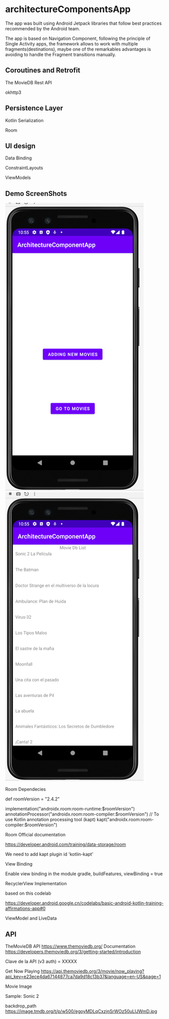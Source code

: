 # architectureComponentsApp

The app was built using Android Jetpack libraries that follow best practices recommended by the Android team.

The app is based on Navigation Component, following the principle of Single Activity apps, 
the framework allows to work with multiple fragments(destinations), 
maybe one of the remarkables advantages is avoiding to handle the Fragment transitions manually.

## Coroutines and Retrofit

The MovieDB Rest API

okhttp3

## Persistence Layer

Kotlin Serialization

Room

## UI design

Data Binding

ConstraintLayouts

ViewModels

## Demo ScreenShots

![This is an image](https://github.com/tanrobles19/architectureComponentsApp/blob/dev/screenshots_demo/home.png) 
![This is an image](https://github.com/tanrobles19/architectureComponentsApp/blob/dev/screenshots_demo/movie_list.png)

Room Dependecies

def roomVersion = "2.4.2"

implementation("androidx.room:room-runtime:$roomVersion")
annotationProcessor("androidx.room:room-compiler:$roomVersion")
// To use Kotlin annotation processing tool (kapt)
kapt("androidx.room:room-compiler:$roomVersion")

Room Official documentation

https://developer.android.com/training/data-storage/room

We need to add kapt plugin
    id 'kotlin-kapt'


View Binding

Enable view binding in the module gradle, buildFeatures, viewBinding = true

RecyclerView Implementation

based on this codelab

https://developer.android.google.cn/codelabs/basic-android-kotlin-training-affirmations-app#0

ViewModel and LiveData


## API

TheMovieDB API
https://www.themoviedb.org/
Documentation
https://developers.themoviedb.org/3/getting-started/introduction

Clave de la API (v3 auth) = XXXXX

Get Now Playing 
https://api.themoviedb.org/3/movie/now_playing?api_key=e23ece4da67144877ca7da9d18c13b37&language=en-US&page=1

Movie Image

Sample: Sonic 2

backdrop_path
https://image.tmdb.org/t/p/w500/egoyMDLqCxzjnSrWOz50uLlJWmD.jpg